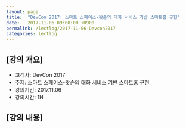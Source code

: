 ```yaml
---
layout: page
title:  "DevCon 2017: 스마트 스페이스-왓슨의 대화 서비스 기반 스마트홈 구현"
date:   2017-11-06 09:00:00 +0900
permalink: /lectlog/2017-11-06-Devcon2017
categories: lectlog
---
```


## [강의 개요]

* 고객사: DevCon 2017
* 주제: 스마트 스페이스-왓슨의 대화 서비스 기반 스마트홈 구현
* 강의기간: 2017.11.06
* 강의시간: 1H

## [강의 내용]

